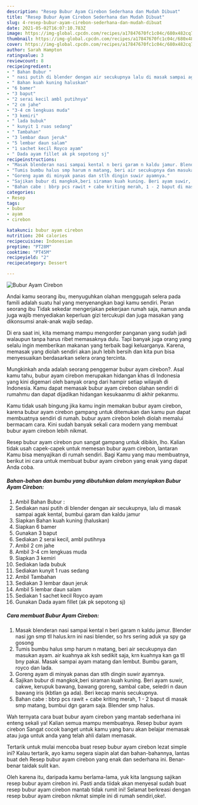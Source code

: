 ```yaml
---
description: "Resep Bubur Ayam Cirebon Sederhana dan Mudah Dibuat"
title: "Resep Bubur Ayam Cirebon Sederhana dan Mudah Dibuat"
slug: 4-resep-bubur-ayam-cirebon-sederhana-dan-mudah-dibuat
date: 2021-05-02T16:07:10.783Z
image: https://img-global.cpcdn.com/recipes/a17847670fc1c04c/680x482cq70/bubur-ayam-cirebon-foto-resep-utama.jpg
thumbnail: https://img-global.cpcdn.com/recipes/a17847670fc1c04c/680x482cq70/bubur-ayam-cirebon-foto-resep-utama.jpg
cover: https://img-global.cpcdn.com/recipes/a17847670fc1c04c/680x482cq70/bubur-ayam-cirebon-foto-resep-utama.jpg
author: Sarah Hampton
ratingvalue: 3
reviewcount: 8
recipeingredient:
- " Bahan Bubur "
- " nasi putih di blender dengan air secukupnya lalu di masak sampai agak kental bumbui garam dan kaldu jamur"
- " Bahan kuah kuning haluskan"
- "6 bamer"
- "3 baput"
- "2 serai kecil ambl putihnya"
- "2 cm jahe"
- "3-4 cm lengkuas muda"
- "3 kemiri"
- " lada bubuk"
- " kunyit 1 ruas sedang"
- " Tambahan"
- "3 lembar daun jeruk"
- "5 lembar daun salam"
- "1 sachet kecil Royco ayam"
- " Dada ayam fillet ak pk sepotong sj"
recipeinstructions:
- "Masak blenderan nasi sampai kental n beri garam n kaldu jamur. Blender nasi jgn smp tll halus.krn ini nasi blender, so hrs sering aduk ya spy ga gosong"
- "Tumis bumbu halus smp harum n matang, beri air secukupnya dan masukan ayam. air kuahnya ak ksh sedikit saja, krn kuahnya kan ga tll bny pakai. Masak sampai ayam matang dan lembut. Bumbu garam, royco dan lada."
- "Goreng ayam di minyak panas dan stlh dingin suwir ayamnya."
- "Sajikan bubur di mangkok,beri siraman kuah kuning. Beri ayam suwir, cakwe, kerupuk bawang, bawang goreng, sambal cabe, seledri n daun bawang iris (kbtlan ga ada). Beri kecap manis secukupnya."
- "Bahan cabe : bbrp pcs rawit + cabe kriting merah, 1 - 2 baput di masak smp matang, bumbui dgn garam saja. Blender smp halus."
categories:
- Resep
tags:
- bubur
- ayam
- cirebon

katakunci: bubur ayam cirebon 
nutrition: 204 calories
recipecuisine: Indonesian
preptime: "PT28M"
cooktime: "PT45M"
recipeyield: "2"
recipecategory: Dessert

---
```



![Bubur Ayam Cirebon](https://img-global.cpcdn.com/recipes/a17847670fc1c04c/680x482cq70/bubur-ayam-cirebon-foto-resep-utama.jpg)

Andai kamu seorang ibu, menyuguhkan olahan menggugah selera pada famili adalah suatu hal yang menyenangkan bagi kamu sendiri. Peran seorang ibu Tidak sekedar mengerjakan pekerjaan rumah saja, namun anda juga wajib menyediakan keperluan gizi tercukupi dan juga masakan yang dikonsumsi anak-anak wajib sedap.

Di era  saat ini, kita memang mampu mengorder panganan yang sudah jadi walaupun tanpa harus ribet memasaknya dulu. Tapi banyak juga orang yang selalu ingin memberikan makanan yang terbaik bagi keluarganya. Karena, memasak yang diolah sendiri akan jauh lebih bersih dan kita pun bisa menyesuaikan berdasarkan selera orang tercinta. 



Mungkinkah anda adalah seorang penggemar bubur ayam cirebon?. Asal kamu tahu, bubur ayam cirebon merupakan hidangan khas di Indonesia yang kini digemari oleh banyak orang dari hampir setiap wilayah di Indonesia. Kamu dapat memasak bubur ayam cirebon olahan sendiri di rumahmu dan dapat dijadikan hidangan kesukaanmu di akhir pekanmu.

Kamu tidak usah bingung jika kamu ingin memakan bubur ayam cirebon, karena bubur ayam cirebon gampang untuk ditemukan dan kamu pun dapat membuatnya sendiri di rumah. bubur ayam cirebon boleh diolah memalui bermacam cara. Kini sudah banyak sekali cara modern yang membuat bubur ayam cirebon lebih nikmat.

Resep bubur ayam cirebon pun sangat gampang untuk dibikin, lho. Kalian tidak usah capek-capek untuk memesan bubur ayam cirebon, lantaran Kamu bisa menyajikan di rumah sendiri. Bagi Kamu yang mau membuatnya, berikut ini cara untuk membuat bubur ayam cirebon yang enak yang dapat Anda coba.

<!--inarticleads1-->

##### Bahan-bahan dan bumbu yang dibutuhkan dalam menyiapkan Bubur Ayam Cirebon:

1. Ambil  Bahan Bubur :
1. Sediakan  nasi putih di blender dengan air secukupnya, lalu di masak sampai agak kental, bumbui garam dan kaldu jamur
1. Siapkan  Bahan kuah kuning (haluskan)
1. Siapkan 6 bamer
1. Gunakan 3 baput
1. Sediakan 2 serai kecil, ambl putihnya
1. Ambil 2 cm jahe
1. Ambil 3-4 cm lengkuas muda
1. Siapkan 3 kemiri
1. Sediakan  lada bubuk
1. Sediakan  kunyit 1 ruas sedang
1. Ambil  Tambahan
1. Sediakan 3 lembar daun jeruk
1. Ambil 5 lembar daun salam
1. Sediakan 1 sachet kecil Royco ayam
1. Gunakan  Dada ayam fillet (ak pk sepotong sj)




<!--inarticleads2-->

##### Cara membuat Bubur Ayam Cirebon:

1. Masak blenderan nasi sampai kental n beri garam n kaldu jamur. Blender nasi jgn smp tll halus.krn ini nasi blender, so hrs sering aduk ya spy ga gosong
1. Tumis bumbu halus smp harum n matang, beri air secukupnya dan masukan ayam. air kuahnya ak ksh sedikit saja, krn kuahnya kan ga tll bny pakai. Masak sampai ayam matang dan lembut. Bumbu garam, royco dan lada.
1. Goreng ayam di minyak panas dan stlh dingin suwir ayamnya.
1. Sajikan bubur di mangkok,beri siraman kuah kuning. Beri ayam suwir, cakwe, kerupuk bawang, bawang goreng, sambal cabe, seledri n daun bawang iris (kbtlan ga ada). Beri kecap manis secukupnya.
1. Bahan cabe : bbrp pcs rawit + cabe kriting merah, 1 - 2 baput di masak smp matang, bumbui dgn garam saja. Blender smp halus.




Wah ternyata cara buat bubur ayam cirebon yang mantab sederhana ini enteng sekali ya! Kalian semua mampu membuatnya. Resep bubur ayam cirebon Sangat cocok banget untuk kamu yang baru akan belajar memasak atau juga untuk anda yang telah ahli dalam memasak.

Tertarik untuk mulai mencoba buat resep bubur ayam cirebon lezat simple ini? Kalau tertarik, ayo kamu segera siapin alat dan bahan-bahannya, lantas buat deh Resep bubur ayam cirebon yang enak dan sederhana ini. Benar-benar taidak sulit kan. 

Oleh karena itu, daripada kamu berlama-lama, yuk kita langsung sajikan resep bubur ayam cirebon ini. Pasti anda tiidak akan menyesal sudah buat resep bubur ayam cirebon mantab tidak rumit ini! Selamat berkreasi dengan resep bubur ayam cirebon nikmat simple ini di rumah sendiri,oke!.

